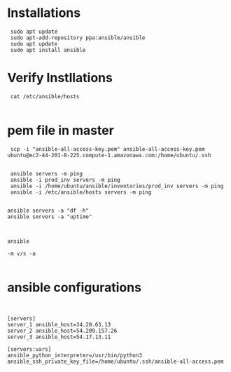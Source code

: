 

# Installations

```
 sudo apt update
 sudo apt-add-repository ppa:ansible/ansible
 sudo apt update
 sudo apt install ansible

```

# Verify Instllations


```
 cat /etc/ansible/hosts
 
```
# pem file in master
```
 scp -i "ansible-all-access-key.pem" ansible-all-access-key.pem ubuntu@ec2-44-201-8-225.compute-1.amazonaws.com:/home/ubuntu/.ssh
```


```

 ansible servers -m ping
 ansible -i prod_inv servers -m ping
 ansible -i /home/ubuntu/ansible/inventories/prod_inv servers -m ping
 ansible -i /etc/ansible/hosts servers -m ping
 
 
ansible servers -a "df -h"
ansible servers -a "uptime"


```



```

ansible 

-m v/s -a


```



# ansible configurations

```


[servers]
server_1 ansible_host=34.20.63.13
server_2 ansible_host=54.209.157.26
server_3 ansible_host=54.17.13.11

[servers:vars]
ansible_python_interpreter=/usr/bin/python3
ansible_ssh_private_key_file=/home/ubuntu/.ssh/ansible-all-access.pem

```

